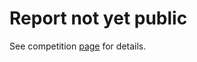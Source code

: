 

# Report not yet public
See competition [page](https://code4rena.com/audits/2023-04-rubicon-v2#top) for details.